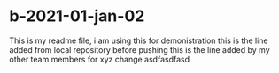 # b-2021-01-jan-02
This is my readme file, i am using this for demonistration
this is the line added from local repository before pushing
this is the line added by my other team members for xyz change
asdfasdfasd